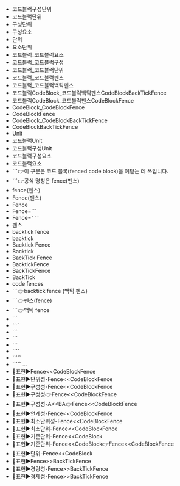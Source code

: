 - 코드블럭구성단위
- 코드블럭단위
- 구성단위
- 구성요소
- 단위
- 요소단위
- 코드블럭_코드블럭요소
- 코드블럭_코드블럭구성
- 코드블럭_코드블럭단위
- 코드블럭_코드블럭펜스
- 코드블럭_코드블럭백틱펜스
- 코드블럭CodeBlock_코드블럭백틱펜스CodeBlockBackTickFence
- 코드블럭CodeBlock_코드블럭펜스CodeBlockFence
- CodeBlock_CodeBlockFence
- CodeBlockFence
- CodeBlock_CodeBlockBackTickFence
- CodeBlockBackTickFence
- Unit
- 코드블럭Unit
- 코드블럭구성Unit
- 코드블럭구성요소
- 코드블럭요소
- \```👉이 구문은 코드 블록(fenced code block)을 여닫는 데 쓰입니다.
- \```👉공식 명칭은 fence(펜스)
- fence(펜스)
- Fence(펜스)
- Fence
- Fence=```
- Fence=` ``` `
- 펜스
- backtick fence
- backtick
- Backtick Fence
- Backtick
- BackTick Fence
- BacktickFence
- BackTickFence
- BackTick
- code fences
- \```👉backtick fence (백틱 펜스)
- \```👉펜스(fence)
- \```👉백틱 fence
- \`\`\`
- ` ``` ` 
- \```
- \`\`\`
- \`\``
- \````
- \`````  
- \````` ...
- 📌표현▶️Fence<<CodeBlockFence
- 📌표현▶️단위성-Fence<<CodeBlockFence
- 📌표현▶️구성성-Fence<<CodeBlockFence
- 📌표현▶️구성성👉Fence<<CodeBlockFence
- 📌표현▶️구성성-A<<BA👉Fence<<CodeBlockFence
- 📌표현▶️연계성-Fence<<CodeBlockFence
- 📌표현▶️최소단위성-Fence<<CodeBlockFence
- 📌표현▶️최소단위-Fence<<CodeBlockFence
- 📌표현▶️기준단위-Fence<<CodeBlock
- 📌표현▶️기준단위-Fence<<CodeBlock👉Fence<<CodeBlockFence
- 📌표현▶️단위-Fence<<CodeBlock
- 📌표현▶️Fence>>BackTickFence
- 📌표현▶️경량성-Fence>>BackTickFence
- 📌표현▶️경제성-Fence>>BackTickFence